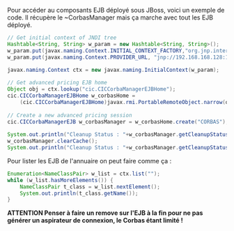 <!-- --- title: Java / Accès JNDI de JBoss -->
Pour accéder au composants EJB déployé sous JBoss, voici un exemple de code. Il récupère le ~CorbasManager mais ça 
marche avec tout les EJB déployé.

``` java
// Get initial context of JNDI tree
Hashtable<String, String> w_param = new Hashtable<String, String>();
w_param.put(javax.naming.Context.INITIAL_CONTEXT_FACTORY,"org.jnp.interfaces.NamingContextFactory");
w_param.put(javax.naming.Context.PROVIDER_URL, "jnp://192.168.168.128:1099/"); 

javax.naming.Context ctx = new javax.naming.InitialContext(w_param);
			
// Get advanced pricing EJB home
Object obj = ctx.lookup("cic.CICCorbaManagerEJBHome");
cic.CICCorbaManagerEJBHome w_corbasHome =
	(cic.CICCorbaManagerEJBHome)javax.rmi.PortableRemoteObject.narrow(obj,cic.CICCorbaManagerEJBHome.class);
			
// Create a new advanced pricing session
cic.CICCorbaManagerEJB w_corbasManager = w_corbasHome.create("CORBAS");
			
System.out.println("Cleanup Status : "+w_corbasManager.getCleanupStatus());			
w_corbasManager.clearCache();
System.out.println("Cleanup Status : "+w_corbasManager.getCleanupStatus());
``` 

Pour lister les EJB de l'annuaire on peut faire comme ça :

``` java
Enumeration<NameClassPair> w_list = ctx.list("");
while (w_list.hasMoreElements()) {
	NameClassPair t_class = w_list.nextElement();
	System.out.println(t_class.getName());
}
``` 

**ATTENTION Penser à faire un remove sur l'EJB à la fin pour ne pas générer un aspirateur de connexion, le Corbas étant limité !**

<!-- --- tags: java -->